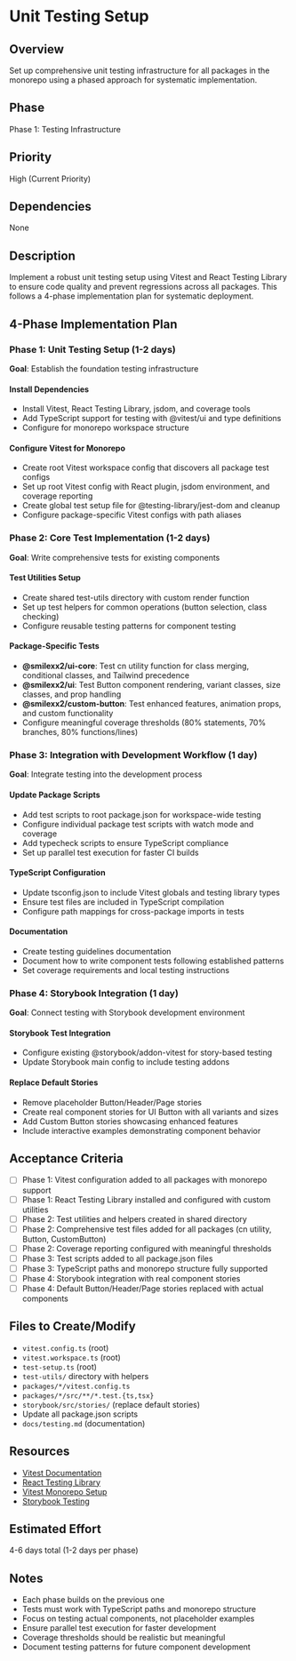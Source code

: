 # Unit Testing Setup

## Overview
Set up comprehensive unit testing infrastructure for all packages in the monorepo using a phased approach for systematic implementation.

## Phase
Phase 1: Testing Infrastructure

## Priority
High (Current Priority)

## Dependencies
None

## Description
Implement a robust unit testing setup using Vitest and React Testing Library to ensure code quality and prevent regressions across all packages. This follows a 4-phase implementation plan for systematic deployment.

## 4-Phase Implementation Plan

### Phase 1: Unit Testing Setup (1-2 days)

**Goal**: Establish the foundation testing infrastructure

#### Install Dependencies
- Install Vitest, React Testing Library, jsdom, and coverage tools
- Add TypeScript support for testing with @vitest/ui and type definitions
- Configure for monorepo workspace structure

#### Configure Vitest for Monorepo
- Create root Vitest workspace config that discovers all package test configs
- Set up root Vitest config with React plugin, jsdom environment, and coverage reporting
- Create global test setup file for @testing-library/jest-dom and cleanup
- Configure package-specific Vitest configs with path aliases

### Phase 2: Core Test Implementation (1-2 days)

**Goal**: Write comprehensive tests for existing components

#### Test Utilities Setup
- Create shared test-utils directory with custom render function
- Set up test helpers for common operations (button selection, class checking)
- Configure reusable testing patterns for component testing

#### Package-Specific Tests
- **@smilexx2/ui-core**: Test cn utility function for class merging, conditional classes, and Tailwind precedence
- **@smilexx2/ui**: Test Button component rendering, variant classes, size classes, and prop handling
- **@smilexx2/custom-button**: Test enhanced features, animation props, and custom functionality
- Configure meaningful coverage thresholds (80% statements, 70% branches, 80% functions/lines)

### Phase 3: Integration with Development Workflow (1 day)

**Goal**: Integrate testing into the development process

#### Update Package Scripts
- Add test scripts to root package.json for workspace-wide testing
- Configure individual package test scripts with watch mode and coverage
- Add typecheck scripts to ensure TypeScript compliance
- Set up parallel test execution for faster CI builds

#### TypeScript Configuration
- Update tsconfig.json to include Vitest globals and testing library types
- Ensure test files are included in TypeScript compilation
- Configure path mappings for cross-package imports in tests

#### Documentation
- Create testing guidelines documentation
- Document how to write component tests following established patterns
- Set coverage requirements and local testing instructions

### Phase 4: Storybook Integration (1 day)

**Goal**: Connect testing with Storybook development environment

#### Storybook Test Integration
- Configure existing @storybook/addon-vitest for story-based testing
- Update Storybook main config to include testing addons

#### Replace Default Stories
- Remove placeholder Button/Header/Page stories
- Create real component stories for UI Button with all variants and sizes
- Add Custom Button stories showcasing enhanced features
- Include interactive examples demonstrating component behavior

## Acceptance Criteria
- [ ] Phase 1: Vitest configuration added to all packages with monorepo support
- [ ] Phase 1: React Testing Library installed and configured with custom utilities
- [ ] Phase 2: Test utilities and helpers created in shared directory
- [ ] Phase 2: Comprehensive test files added for all packages (cn utility, Button, CustomButton)
- [ ] Phase 2: Coverage reporting configured with meaningful thresholds
- [ ] Phase 3: Test scripts added to all package.json files
- [ ] Phase 3: TypeScript paths and monorepo structure fully supported
- [ ] Phase 4: Storybook integration with real component stories
- [ ] Phase 4: Default Button/Header/Page stories replaced with actual components

## Files to Create/Modify
- `vitest.config.ts` (root)
- `vitest.workspace.ts` (root)
- `test-setup.ts` (root)
- `test-utils/` directory with helpers
- `packages/*/vitest.config.ts`
- `packages/*/src/**/*.test.{ts,tsx}`
- `storybook/src/stories/` (replace default stories)
- Update all package.json scripts
- `docs/testing.md` (documentation)

## Resources
- [Vitest Documentation](https://vitest.dev/)
- [React Testing Library](https://testing-library.com/docs/react-testing-library/intro/)
- [Vitest Monorepo Setup](https://vitest.dev/guide/workspace.html)
- [Storybook Testing](https://storybook.js.org/docs/react/writing-tests/introduction)

## Estimated Effort
4-6 days total (1-2 days per phase)

## Notes
- Each phase builds on the previous one
- Tests must work with TypeScript paths and monorepo structure
- Focus on testing actual components, not placeholder examples
- Ensure parallel test execution for faster development
- Coverage thresholds should be realistic but meaningful
- Document testing patterns for future component development